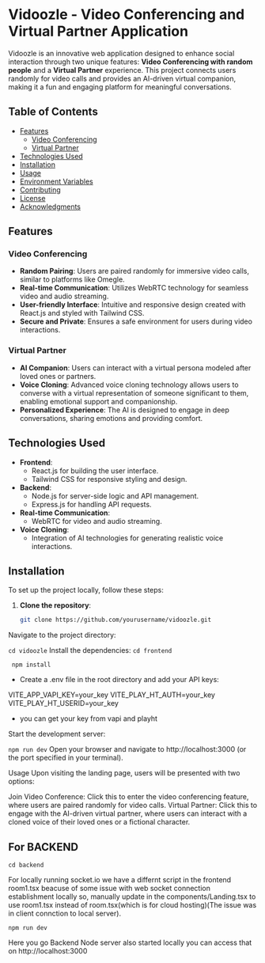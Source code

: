 # Vidoozle - Video Conferencing and Virtual Partner Application

Vidoozle is an innovative web application designed to enhance social interaction through two unique features: **Video Conferencing with random people** and a **Virtual Partner** experience. This project connects users randomly for video calls and provides an AI-driven virtual companion, making it a fun and engaging platform for meaningful conversations.

## Table of Contents

- [Features](#features)
  - [Video Conferencing](#video-conferencing)
  - [Virtual Partner](#virtual-partner)
- [Technologies Used](#technologies-used)
- [Installation](#installation)
- [Usage](#usage)
- [Environment Variables](#environment-variables)
- [Contributing](#contributing)
- [License](#license)
- [Acknowledgments](#acknowledgments)

## Features

### Video Conferencing
- **Random Pairing**: Users are paired randomly for immersive video calls, similar to platforms like Omegle.
- **Real-time Communication**: Utilizes WebRTC technology for seamless video and audio streaming.
- **User-friendly Interface**: Intuitive and responsive design created with React.js and styled with Tailwind CSS.
- **Secure and Private**: Ensures a safe environment for users during video interactions.

### Virtual Partner
- **AI Companion**: Users can interact with a virtual persona modeled after loved ones or partners.
- **Voice Cloning**: Advanced voice cloning technology allows users to converse with a virtual representation of someone significant to them, enabling emotional support and companionship.
- **Personalized Experience**: The AI is designed to engage in deep conversations, sharing emotions and providing comfort.

## Technologies Used
- **Frontend**: 
  - React.js for building the user interface.
  - Tailwind CSS for responsive styling and design.
- **Backend**: 
  - Node.js for server-side logic and API management.
  - Express.js for handling API requests.
- **Real-time Communication**: 
  - WebRTC for video and audio streaming.
- **Voice Cloning**: 
  - Integration of AI technologies for generating realistic voice interactions.

## Installation

To set up the project locally, follow these steps:

1. **Clone the repository**:
   ```bash
   git clone https://github.com/yourusername/vidoozle.git
Navigate to the project directory:


```cd vidoozle```
Install the dependencies:
```cd frontend```


``` npm install```

- Create a .env file in the root directory and add your API keys:

VITE_APP_VAPI_KEY=your_key
VITE_PLAY_HT_AUTH=your_key
VITE_PLAY_HT_USERID=your_key
- you can get your key from vapi and playht 

Start the development server:

```npm run dev```
Open your browser and navigate to http://localhost:3000 (or the port specified in your terminal).

Usage
Upon visiting the landing page, users will be presented with two options:

Join Video Conference: Click this to enter the video conferencing feature, where users are paired randomly for video calls.
Virtual Partner: Click this to engage with the AI-driven virtual partner, where users can interact with a cloned voice of their loved ones or a fictional character.


## For BACKEND 


``` cd backend ```


For locally running socket.io we have a differnt script in the frontend room1.tsx beacuse of some issue with web socket connection establishment locally so,
manually update in the components/Landing.tsx to use room1.tsx instead of room.tsx(which is for cloud hosting)(The issue was in client connction to local server).


```npm run dev```


Here you go Backend Node server also started locally you can access that on http://localhost:3000 
